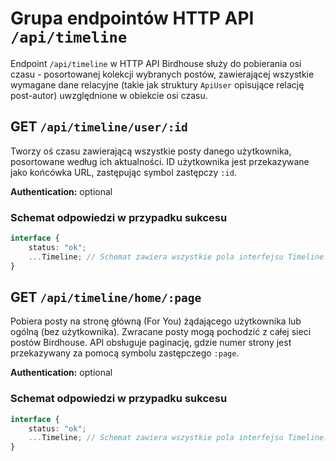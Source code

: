 # Grupa endpointów HTTP API `/api/timeline`
Endpoint `/api/timeline` w HTTP API Birdhouse służy do pobierania osi czasu - posortowanej kolekcji wybranych postów, zawierającej wszystkie wymagane dane relacyjne (takie jak struktury `ApiUser` opisujące relację post-autor) uwzględnione w obiekcie osi czasu.

## GET `/api/timeline/user/:id`
Tworzy oś czasu zawierającą wszystkie posty danego użytkownika, posortowane według ich aktualności. ID użytkownika jest przekazywane jako końcówka URL, zastępując symbol zastępczy `:id`.

**Authentication:** optional

### Schemat odpowiedzi w przypadku sukcesu
```ts
interface {
    status: "ok";
    ...Timeline; // Schemat zawiera wszystkie pola interfejsu Timeline.
}
```

## GET `/api/timeline/home/:page`
Pobiera posty na stronę główną (For You) żądającego użytkownika lub ogólną (bez użytkownika). Zwracane posty mogą pochodzić z całej sieci postów Birdhouse. API obsługuje paginację, gdzie numer strony jest przekazywany za pomocą symbolu zastępczego `:page`.

**Authentication:** optional

### Schemat odpowiedzi w przypadku sukcesu
```ts
interface {
    status: "ok";
    ...Timeline; // Schemat zawiera wszystkie pola interfejsu Timeline.
}
```